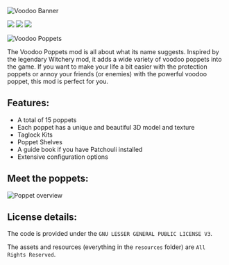 ![Voodoo Banner](https://media.forgecdn.net/attachments/385/780/voodoo_banner_unscharf.png)

[![](https://cf.way2muchnoise.eu/full_voodoo_downloads.svg)](https://www.curseforge.com/minecraft/mc-mods/voodoo) [![](https://cf.way2muchnoise.eu/packs/voodoo.svg)](https://www.curseforge.com/minecraft/mc-mods/voodoo) [![](https://cf.way2muchnoise.eu/versions/voodoo.svg)](https://www.curseforge.com/minecraft/mc-mods/voodoo)

![Voodoo Poppets](https://media.forgecdn.net/attachments/385/865/voodoo_text_20.png)

The Voodoo Poppets mod is all about what its name suggests. Inspired by the legendary Witchery mod, it adds a wide variety of voodoo poppets into the game. If you want to make your life a bit easier with the protection poppets or annoy your friends (or enemies) with the powerful voodoo poppet, this mod is perfect for you.

## Features:
- A total of 15 poppets
- Each poppet has a unique and beautiful 3D model and texture
- Taglock Kits
- Poppet Shelves
- A guide book if you have Patchouli installed
- Extensive configuration options

## Meet the poppets:
![Poppet overview](https://media.forgecdn.net/attachments/386/296/puppencombined.png)

## License details:
The code is provided under the `GNU LESSER GENERAL PUBLIC LICENSE V3`.

The assets and resources (everything in the `resources` folder) are `All Rights Reserved`.